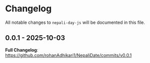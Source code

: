 # Changelog

All notable changes to `nepali-day-js` will be documented in this file.

## 0.0.1 - 2025-10-03

**Full Changelog**: https://github.com/rohanAdhikari1/NepaliDate/commits/v0.0.1
